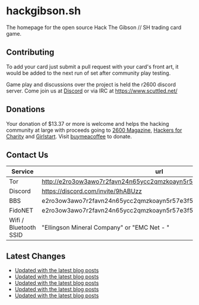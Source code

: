 # hackgibson.sh
The homepage for the open source Hack The Gibson // SH trading card game.


## Contributing

To add your card just submit a pull request with your card's front art, it would be added to the next run of set after community play testing.

Game play and discussions over the project is held the r2600 discord server. Come join us at [Discord](https://discord.com/invite/9hABUzz) or via IRC at https://www.scuttled.net/


## Donations

Your donation of $13.37 or more is welcome and helps the hacking community at large with proceeds going to [2600 Magazine](https://2600.com/), [Hackers for Charity](https://hackersforcharity.org) and [Girlstart](https://girlstart.org).  Visit [buymeacoffee](https://www.buymeacoffee.com/hackgibson.sh) to donate.


## Contact Us

Service | url
-|-
Tor | http://e2ro3ow3awo7r2favn24n65ycc2qmzkoayn5r57e3f56nvjwdcgg32ad.onion
Discord | https://discord.com/invite/9hABUzz
BBS | e2ro3ow3awo7r2favn24n65ycc2qmzkoayn5r57e3f56nvjwdcgg32ad.onion:23
FidoNET | e2ro3ow3awo7r2favn24n65ycc2qmzkoayn5r57e3f56nvjwdcgg32ad.onion:24554
Wifi / Bluetooth SSID | "Ellingson Mineral Company" or "EMC Net - <fidonet address>"

## Latest Changes
<!-- BLOG-POST-LIST:START -->
- [Updated with the latest blog posts](https://github.com/DFW2600/hackgibson.sh/commit/7f713f8930e038b4ad7019d7311e0f50bc8b7dca)
- [Updated with the latest blog posts](https://github.com/DFW2600/hackgibson.sh/commit/1d5c78ef5edd9640fd3b590b662c5789f56f8113)
- [Updated with the latest blog posts](https://github.com/DFW2600/hackgibson.sh/commit/3b34ec3ae2d62afab11932399e240353712ed273)
- [Updated with the latest blog posts](https://github.com/DFW2600/hackgibson.sh/commit/100c21ce8ce12f7b11a633337bddad9ef79a910e)
- [Updated with the latest blog posts](https://github.com/DFW2600/hackgibson.sh/commit/110291cf6eb446ed1ca9d5f67e4862abfdb63e90)
<!-- BLOG-POST-LIST:END -->
